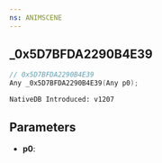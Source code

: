 ```yaml
---
ns: ANIMSCENE
---
```

## _0x5D7BFDA2290B4E39

```c
// 0x5D7BFDA2290B4E39
Any _0x5D7BFDA2290B4E39(Any p0);
```

```
NativeDB Introduced: v1207
```

## Parameters
* **p0**:

